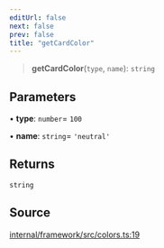 ```yaml
---
editUrl: false
next: false
prev: false
title: "getCardColor"
---
```


> **getCardColor**(`type`, `name`): `string`

## Parameters

• **type**: `number`= `100`

• **name**: `string`= `'neutral'`

## Returns

`string`

## Source

[internal/framework/src/colors.ts:19](https://github.com/nodenogg-in/alpha-p2p/blob/c7367f2/internal/framework/src/colors.ts#L19)
